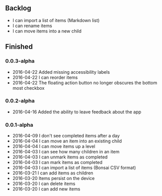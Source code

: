 
## Backlog

  - I can import a list of items (Markdown list)
  - I can rename items
  - I can move items into a new child

## Finished

### 0.0.3-alpha

 - 2016-04-22 Added missing accessibility labels
 - 2016-04-22 I can reorder items
 - 2016-04-22 The floating action button no longer obscures the bottom most checkbox

### 0.0.2-alpha

 - 2016-04-16 Added the ability to leave feedback about the app

### 0.0.1-alpha

  - 2016-04-09 I don't see completed items after a day
  - 2016-04-04 I can move an item into an existing child
  - 2016-04-04 I can move items up a level
  - 2016-04-03 I can see how many children in an item
  - 2016-04-03 I can unmark items as completed
  - 2016-04-03 I can mark items as completed
  - 2016-04-03 I can import a list of items (Bonsai CSV format)
  - 2016-03-21 I can add items as children
  - 2016-03-20 Items persist on the device
  - 2016-03-20 I can delete items
  - 2016-03-20 I can add new items

